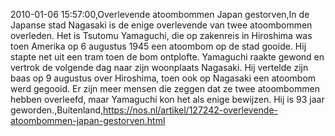 2010-01-06 15:57:00,Overlevende atoombommen Japan gestorven,In de Japanse stad Nagasaki is de enige overlevende van twee atoombommen overleden. Het is Tsutomu Yamaguchi, die op zakenreis in Hiroshima was toen Amerika op 6 augustus 1945 een atoombom op de stad gooide. Hij stapte net uit een tram toen de bom ontplofte. Yamaguchi raakte gewond en vertrok de volgende dag naar zijn woonplaats Nagasaki. Hij vertelde zijn baas op 9 augustus over Hiroshima, toen ook op Nagasaki een atoombom werd gegooid. Er zijn meer mensen die zeggen dat ze twee atoombommen hebben overleefd, maar Yamaguchi kon het als enige bewijzen. Hij is 93 jaar geworden.,Buitenland,https://nos.nl/artikel/127242-overlevende-atoombommen-japan-gestorven.html